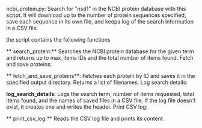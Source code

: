 ncbi_protein.py: Search for "nsd1" in the NCBI protein database with this script. It will download up to the number of protein sequences specified, save each sequence in its own file, and keepa log of the search information in a CSV file.

the script contains the following functions

 ** search_protein:** Searches the NCBI protein database for the given term and returns up to max_items IDs and the total number of items found.
  Fetch and save proteins:
  
 ** fetch_and_save_proteins**: Fetches each protein by ID and saves it in the specified output directory. Returns a list of filenames.
  Log search details:
  
  **log_search_details:** Logs the search term, number of items requested, total items found, and the names of saved files in a CSV file. If the log file doesn't exist, it creates one and writes the header.
  Print CSV log:
  
 ** print_csv_log:** Reads the CSV log file and prints its content.

